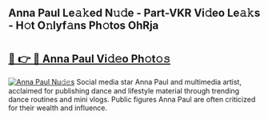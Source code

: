 ## Anna Paul Le𝚊𝚔ed N𝚞𝚍e - Part-VKR Vi𝚍eo Le𝚊𝚔s - H𝚘t O𝚗lyf𝚊ns Ph𝚘tos OhRja

# <h2><a href="http://hfaezq.feru.top/?c=Anna+Paul">🔗 👉 🔴 Anna Paul Vi𝚍𝚎o Ph𝚘t𝚘𝚜</a></h2>

[![Anna Paul Nu𝚍𝚎s](https://i.imgur.com/0TWrTi3.gif)](http://hfaezq.feru.top/?c=Anna+Paul)
Social media star Anna Paul and multimedia artist, acclaimed for publishing dance and lifestyle material through trending dance routines and mini vlogs. Public figures Anna Paul are often criticized for their wealth and influence. 
